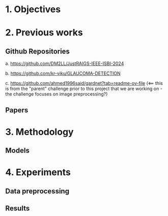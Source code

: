# 1. Objectives

# 2. Previous works
## Github Repositories
a. https://github.com/DM2LL/JustRAIGS-IEEE-ISBI-2024

b. https://github.com/kr-viku/GLAUCOMA-DETECTION

c. https://github.com/ahmed1996said/gardnet?tab=readme-ov-file (<== this is from the "parent" challenge prior to this project that we are working on - the challenge focuses on image preprocessing?)


## Papers

# 3. Methodology
## Models

# 4. Experiments
## Data preprocessing

## Results
